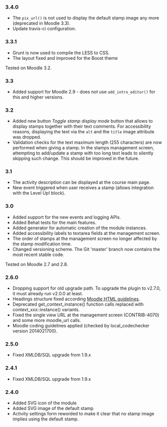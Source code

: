 ### 3.4.0 ###

* The `pix_url()` is not used to display the default stamp image any
  more (deprecated in Moodle 3.3).
* Update travis-ci configuration.

### 3.3.1 ###

* Grunt is now used to compile the LESS to CSS.
* The layout fixed and improved for the Boost theme

Tested on Moodle 3.2.

### 3.3 ###

* Added support for Moodle 2.9 - does not use `add_intro_editor()` for this and higher versions.

### 3.2 ###

* Added new button _Toggle stamp display mode_ button that allows to display stamps together
  with their text comments. For accessibility reasons, displaying the text via the `alt` and the
  `title` image attribute was dropped.
* Validation checks for the text maximum length (255 characters) are now performed when giving
  a stamp. In the stamps management screen, attempting to add/update a stamp with too long text
  leads to silently skipping such change. This should be improved in the future.

### 3.1 ###

* The activity description can be displayed at the course main page.
* New event triggered when user receives a stamp (allows integration with the Level Up! block).

### 3.0 ###

* Added support for the new events and logging APIs.
* Added Behat tests for the main features.
* Added generator for automatic creation of the module instances.
* Added accessibility labels to textarea fields at the management screen.
* The order of stamps at the management screen no longer affected by the stamp modification time.
* Changed versioning scheme. The Git 'master' branch now contains the most recent stable code.

Tested on Moodle 2.7 and 2.8.

### 2.6.0 ###

* Dropping support for old upgrade path. To upgrade the plugin to v2.7.0, it must already run v2.0.0 at least.
* Headings structure fixed according [Moodle HTML guidelines](http://docs.moodle.org/dev/HTML_Guidelines#Activity_page).
* Deprecated get_context_instance() function calls replaced with
  context\_xxx::instance() variants.
* Fixed the single view URL at the management screen (CONTRIB-4070) and some
  more moodle\_url calls.
* Moodle coding guidelines applied (checked by local\_codechecker version 2014021700).

### 2.5.0 ###

* Fixed XMLDB/SQL upgrade from 1.9.x

### 2.4.1 ###

* Fixed XMLDB/SQL upgrade from 1.9.x

### 2.4.0 ###

* Added SVG icon of the module
* Added SVG image of the default stamp
* Activity settings form reworded to make it clear that no stamp image implies
  using the default stamp.

